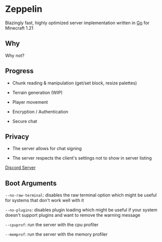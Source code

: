 # Zeppelin
Blazingly fast, highly optimized server implementation written in [Go](https://go.dev) for Minecraft 1.21

## Why
Why not?

## Progress
- Chunk reading & manipulation (get/set block, resize palettes)

- Terrain generation (WIP)

- Player movement

- Encryption / Authentication

- Secure chat

## Privacy
- The server allows for chat signing

- The server respects the client's settings not to show in server listing

[Discord Server](https://discord.gg/T8qEtDWPak)

## Boot Arguments
`--no-raw-terminal`: disables the raw terminal option which might be useful for systems that don't work well with it

`--no-plugins`: disables plugin loading which might be useful if your system doesn't support plugins and want to remove the warning message

`--cpuprof`: run the server with the cpu profiler

`--memprof`: run the server with the memory profiler